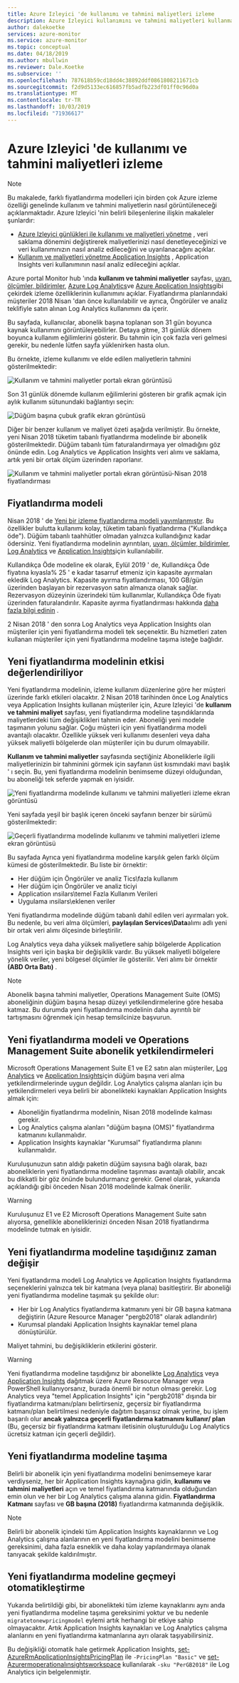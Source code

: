 ```yaml
---
title: Azure Izleyici 'de kullanımı ve tahmini maliyetleri izleme
description: Azure Izleyici kullanımını ve tahmini maliyetleri kullanma sürecine genel bakış sayfası
author: dalekoetke
services: azure-monitor
ms.service: azure-monitor
ms.topic: conceptual
ms.date: 04/18/2019
ms.author: mbullwin
ms.reviewer: Dale.Koetke
ms.subservice: ''
ms.openlocfilehash: 787618b59cd18dd4c38892ddf0861808211671cb
ms.sourcegitcommit: f2d9d5133ec616857fb5adfb223df01ff0c96d0a
ms.translationtype: MT
ms.contentlocale: tr-TR
ms.lasthandoff: 10/03/2019
ms.locfileid: "71936617"
---
```

# <a name="monitoring-usage-and-estimated-costs-in-azure-monitor"></a>Azure Izleyici 'de kullanımı ve tahmini maliyetleri izleme

> [!NOTE]
> Bu makalede, farklı fiyatlandırma modelleri için birden çok Azure izleme özelliği genelinde kullanım ve tahmini maliyetlerin nasıl görüntüleneceği açıklanmaktadır. Azure Izleyici 'nin belirli bileşenlerine ilişkin makaleler şunlardır:
> - [Azure Izleyici günlükleri ile kullanımı ve maliyetleri yönetme](manage-cost-storage.md) , veri saklama dönemini değiştirerek maliyetlerinizi nasıl denetleyeceğinizi ve veri kullanımınızın nasıl analiz edileceğini ve uyarılanacağını açıklar.
> - [Kullanım ve maliyetleri yönetme Application Insights](../../azure-monitor/app/pricing.md) , Application Insights veri kullanımının nasıl analiz edileceğini açıklar.

Azure portal Monitor hub 'ında **kullanım ve tahmini maliyetler** sayfası, [uyarı, ölçümler, bildirimler](https://azure.microsoft.com/pricing/details/monitor/), [Azure Log Analytics](https://azure.microsoft.com/pricing/details/log-analytics/)ve [Azure Application Insights](https://azure.microsoft.com/pricing/details/application-insights/)gibi çekirdek izleme özelliklerinin kullanımını açıklar. Fiyatlandırma planlarındaki müşteriler 2018 Nisan 'dan önce kullanılabilir ve ayrıca, Öngörüler ve analiz teklifiyle satın alınan Log Analytics kullanımını da içerir.

Bu sayfada, kullanıcılar, abonelik başına toplanan son 31 gün boyunca kaynak kullanımını görüntüleyebilirler. Detaya gitme, 31 günlük dönem boyunca kullanım eğilimlerini gösterir. Bu tahmin için çok fazla veri gelmesi gerekir, bu nedenle lütfen sayfa yüklenirken hasta olun.

Bu örnekte, izleme kullanımı ve elde edilen maliyetlerin tahmini gösterilmektedir:

![Kullanım ve tahmini maliyetler portalı ekran görüntüsü](./media/usage-estimated-costs/001.png)

Son 31 günlük dönemde kullanım eğilimlerini gösteren bir grafik açmak için aylık kullanım sütunundaki bağlantıyı seçin:

![Düğüm başına çubuk grafik ekran görüntüsü](./media/usage-estimated-costs/002.png)

Diğer bir benzer kullanım ve maliyet özeti aşağıda verilmiştir. Bu örnekte, yeni Nisan 2018 tüketim tabanlı fiyatlandırma modelinde bir abonelik gösterilmektedir. Düğüm tabanlı tüm faturalandırmaya yer olmadığını göz önünde edin. Log Analytics ve Application Insights veri alımı ve saklama, artık yeni bir ortak ölçüm üzerinden raporlanır.

![Kullanım ve tahmini maliyetler portalı ekran görüntüsü-Nisan 2018 fiyatlandırması](./media/usage-estimated-costs/003.png)

## <a name="pricing-model"></a>Fiyatlandırma modeli

Nisan 2018 ' de [Yeni bir izleme fiyatlandırma modeli yayımlanmıştır](https://azure.microsoft.com/blog/introducing-a-new-way-to-purchase-azure-monitoring-services/).  Bu özellikler bulutta kullanımı kolay, tüketim tabanlı fiyatlandırma ("Kullandıkça öde"). Düğüm tabanlı taahhütler olmadan yalnızca kullandığınız kadar ödersiniz. Yeni fiyatlandırma modelinin ayrıntıları, [uyarı, ölçümler, bildirimler](https://azure.microsoft.com/pricing/details/monitor/), [Log Analytics](https://azure.microsoft.com/pricing/details/log-analytics/) ve [Application Insights](https://azure.microsoft.com/pricing/details/application-insights/)için kullanılabilir. 

Kullandıkça Öde modeline ek olarak, Eylül 2019 ' de, Kullandıkça Öde fiyatına kıyasla% 25 ' e kadar tasarruf etmeniz için kapasite ayırmaları ekledik Log Analytics. Kapasite ayırma fiyatlandırması, 100 GB/gün üzerinden başlayan bir rezervasyon satın almanıza olanak sağlar. Rezervasyon düzeyinin üzerindeki tüm kullanımlar, Kullandıkça Öde fiyatı üzerinden faturalandırılır. Kapasite ayırma fiyatlandırması hakkında [daha fazla bilgi edinin](https://azure.microsoft.com/pricing/details/monitor/) .

2 Nisan 2018 ' den sonra Log Analytics veya Application Insights olan müşteriler için yeni fiyatlandırma modeli tek seçenektir. Bu hizmetleri zaten kullanan müşteriler için yeni fiyatlandırma modeline taşıma isteğe bağlıdır.

## <a name="assessing-the-impact-of-the-new-pricing-model"></a>Yeni fiyatlandırma modelinin etkisi değerlendiriliyor
Yeni fiyatlandırma modelinin, izleme kullanım düzenlerine göre her müşteri üzerinde farklı etkileri olacaktır. 2 Nisan 2018 tarihinden önce Log Analytics veya Application Insights kullanan müşteriler için, Azure Izleyici 'de **kullanım ve tahmini maliyet** sayfası, yeni fiyatlandırma modeline taşındıklarında maliyetlerdeki tüm değişiklikleri tahmin eder. Aboneliği yeni modele taşımanın yolunu sağlar. Çoğu müşteri için yeni fiyatlandırma modeli avantajlı olacaktır. Özellikle yüksek veri kullanımı desenleri veya daha yüksek maliyetli bölgelerde olan müşteriler için bu durum olmayabilir.

**Kullanım ve tahmini maliyetler** sayfasında seçtiğiniz Aboneliklerle ilgili maliyetlerinizin bir tahminini görmek için sayfanın üst kısmındaki mavi başlık ' ı seçin. Bu, yeni fiyatlandırma modelinin benimseme düzeyi olduğundan, bu aboneliği tek seferde yapmak en iyisidir.

![Yeni fiyatlandırma modelinde kullanımı ve tahmini maliyetleri izleme ekran görüntüsü](./media/usage-estimated-costs/004.png)

Yeni sayfada yeşil bir başlık içeren önceki sayfanın benzer bir sürümü gösterilmektedir:

![Geçerli fiyatlandırma modelinde kullanımı ve tahmini maliyetleri izleme ekran görüntüsü](./media/usage-estimated-costs/005.png)

Bu sayfada Ayrıca yeni fiyatlandırma modeline karşılık gelen farklı ölçüm kümesi de gösterilmektedir. Bu liste bir örnektir:

- Her düğüm için Öngörüler ve analiz Tics\fazla kullanım
- Her düğüm için Öngörüler ve analiz ticiyi
- Application ınsilars\temel Fazla Kullanım Verileri
- Uygulama ınsilars\eklenen veriler

Yeni fiyatlandırma modelinde düğüm tabanlı dahil edilen veri ayırmaları yok. Bu nedenle, bu veri alma ölçümleri, **paylaşılan Services\Data**alımı adlı yeni bir ortak veri alımı ölçesinde birleştirilir. 

Log Analytics veya daha yüksek maliyetlere sahip bölgelerde Application Insights veri için başka bir değişiklik vardır. Bu yüksek maliyetli bölgelere yönelik veriler, yeni bölgesel ölçümler ile gösterilir. Veri alımı bir örnektir **(ABD Orta Batı)** .

> [!NOTE]
> Abonelik başına tahmini maliyetler, Operations Management Suite (OMS) aboneliğinin düğüm başına hesap düzeyi yetkilendirmelerine göre hesaba katmaz. Bu durumda yeni fiyatlandırma modelinin daha ayrıntılı bir tartışmasını öğrenmek için hesap temsilcinize başvurun.

## <a name="new-pricing-model-and-operations-management-suite-subscription-entitlements"></a>Yeni fiyatlandırma modeli ve Operations Management Suite abonelik yetkilendirmeleri

Microsoft Operations Management Suite E1 ve E2 satın alan müşteriler, [Log Analytics](https://www.microsoft.com/cloud-platform/operations-management-suite) ve [Application Insights](https://docs.microsoft.com/azure/application-insights/app-insights-pricing)için düğüm başına veri alma yetkilendirmelerinde uygun değildir. Log Analytics çalışma alanları için bu yetkilendirmeleri veya belirli bir abonelikteki kaynakları Application Insights almak için: 

- Aboneliğin fiyatlandırma modelinin, Nisan 2018 modelinde kalması gerekir.
- Log Analytics çalışma alanları "düğüm başına (OMS)" fiyatlandırma katmanını kullanmalıdır.
- Application Insights kaynaklar "Kurumsal" fiyatlandırma planını kullanmalıdır.

Kuruluşunuzun satın aldığı paketin düğüm sayısına bağlı olarak, bazı aboneliklerin yeni fiyatlandırma modeline taşınması avantajlı olabilir, ancak bu dikkatli bir göz önünde bulundurmanız gerekir. Genel olarak, yukarıda açıklandığı gibi önceden Nisan 2018 modelinde kalmak önerilir.

> [!WARNING]
> Kuruluşunuz E1 ve E2 Microsoft Operations Management Suite satın alıyorsa, genellikle aboneliklerinizi önceden Nisan 2018 fiyatlandırma modelinde tutmak en iyisidir. 
>

## <a name="changes-when-youre-moving-to-the-new-pricing-model"></a>Yeni fiyatlandırma modeline taşıdığınız zaman değişir

Yeni fiyatlandırma modeli Log Analytics ve Application Insights fiyatlandırma seçeneklerini yalnızca tek bir katmana (veya plana) basitleştirir. Bir aboneliği yeni fiyatlandırma modeline taşımak şu şekilde olur:

- Her bir Log Analytics fiyatlandırma katmanını yeni bir GB başına katmana değiştirin (Azure Resource Manager "pergb2018" olarak adlandırılır)
- Kurumsal plandaki Application Insights kaynaklar temel plana dönüştürülür.

Maliyet tahmini, bu değişikliklerin etkilerini gösterir.

> [!WARNING]
> Yeni fiyatlandırma modeline taşıdığınız bir abonelikte [Log Analytics](https://docs.microsoft.com/azure/log-analytics/log-analytics-template-workspace-configuration) veya [Application Insights](https://docs.microsoft.com/azure/application-insights/app-insights-powershell) dağıtmak üzere Azure Resource Manager veya PowerShell kullanıyorsanız, burada önemli bir notun olması gerekir. Log Analytics veya "temel Application Insights" için "pergb2018" dışında bir fiyatlandırma katmanı/planı belirtirseniz, geçersiz bir fiyatlandırma katmanı/plan belirtilmesi nedeniyle dağıtım başarısız olmak yerine, bu işlem başarılı olur **ancak yalnızca geçerli fiyatlandırma katmanını kullanır/ plan** (Bu, geçersiz bir fiyatlandırma katmanı iletisinin oluşturulduğu Log Analytics ücretsiz katman için geçerli değildir).
>

## <a name="moving-to-the-new-pricing-model"></a>Yeni fiyatlandırma modeline taşıma

Belirli bir abonelik için yeni fiyatlandırma modelini benimsemeye karar verdiyseniz, her bir Application Insights kaynağına gidin, **kullanımı ve tahmini maliyetleri** açın ve temel fiyatlandırma katmanında olduğundan emin olun ve her bir Log Analytics çalışma alanına gidin.  **Fiyatlandırma Katmanı** sayfası ve **GB başına (2018)** fiyatlandırma katmanında değişiklik. 

> [!NOTE]
> Belirli bir abonelik içindeki tüm Application Insights kaynaklarının ve Log Analytics çalışma alanlarının en yeni fiyatlandırma modelini benimseme gereksinimi, daha fazla esneklik ve daha kolay yapılandırmaya olanak tanıyacak şekilde kaldırılmıştır. 

## <a name="automate-moving-to-the-new-pricing-model"></a>Yeni fiyatlandırma modeline geçmeyi otomatikleştirme

Yukarıda belirtildiği gibi, bir abonelikteki tüm izleme kaynaklarını aynı anda yeni fiyatlandırma modeline taşıma gereksinimi yoktur ve bu nedenle ``migratetonewpricingmodel`` eylemi artık herhangi bir etkiye sahip olmayacaktır. Artık Application Insights kaynakları ve Log Analytics çalışma alanlarını en yeni fiyatlandırma katmanlarına ayrı olarak taşıyabilirsiniz.  

Bu değişikliği otomatik hale getirmek Application Insights, [set-AzureRmApplicationInsightsPricingPlan](https://docs.microsoft.com/powershell/module/azurerm.applicationinsights/set-azurermapplicationinsightspricingplan) ile ``-PricingPlan "Basic"`` ve [set-Azurermoperationalınsightsworkspace](https://docs.microsoft.com/powershell/module/AzureRM.OperationalInsights/Set-AzureRmOperationalInsightsWorkspace) kullanılarak ``-sku "PerGB2018"`` ile Log Analytics için belgelenmiştir. 
